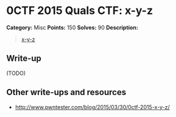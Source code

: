# 0CTF 2015 Quals CTF: x-y-z

**Category:** Misc
**Points:** 150
**Solves:** 90
**Description:** 

> [x-y-z](x-y-z)

## Write-up

(TODO)

## Other write-ups and resources

* <http://www.pwntester.com/blog/2015/03/30/0ctf-2015-x-y-z/>